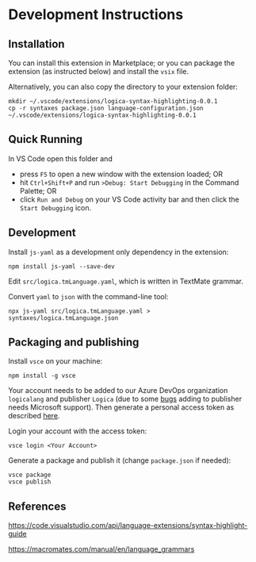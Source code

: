 
# Development Instructions

## Installation

You can install this extension in Marketplace; or you can package the extension (as instructed below) and install the `vsix` file. 

Alternatively, you can also copy the directory to your extension folder:
```
mkdir ~/.vscode/extensions/logica-syntax-highlighting-0.0.1
cp -r syntaxes package.json language-configuration.json ~/.vscode/extensions/logica-syntax-highlighting-0.0.1
```

## Quick Running

In VS Code open this folder and 

- press `F5` to open a new window with the extension loaded; OR
- hit `Ctrl+Shift+P` and run `>Debug: Start Debugging` in the Command Palette; OR
- click `Run and Debug` on your VS Code activity bar and then click the `Start Debugging` icon.

## Development

Install `js-yaml` as a development only dependency in the extension:

```
npm install js-yaml --save-dev
```

Edit `src/logica.tmLanguage.yaml`, which is written in TextMate grammar.

Convert `yaml` to `json` with the command-line tool:

```
npx js-yaml src/logica.tmLanguage.yaml > syntaxes/logica.tmLanguage.json
```


## Packaging and publishing

Install `vsce` on your machine:

```
npm install -g vsce
```

Your account needs to be added to our Azure DevOps organization `logicalang` and publisher `Logica` (due to some [bugs](https://stackoverflow.com/questions/56032912/vs-marketplace-add-member-displayes-invalid-domain-error) adding to publisher needs Microsoft support). Then generate a personal access token as described [here](https://code.visualstudio.com/api/working-with-extensions/publishing-extension#publishing-extensions). 

Login your account with the access token:
```
vsce login <Your Account>
```

Generate a package and publish it (change `package.json` if needed):
```
vsce package
vsce publish
```


## References

https://code.visualstudio.com/api/language-extensions/syntax-highlight-guide

https://macromates.com/manual/en/language_grammars
